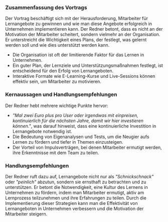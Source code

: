 ### Zusammenfassung des Vortrags
Der Vortrag beschäftigt sich mit der Herausforderung, Mitarbeiter für Lernangebote zu gewinnen und wie man diese Angebote erfolgreich in Unternehmen implementieren kann. Der Redner betont, dass es nicht an der Motivation der Mitarbeiter scheitert, sondern vielmehr an der Organisation. Er unterstreicht die Wichtigkeit eines Plans, der festlegt, was gelernt werden soll und wie dies unterstützt werden kann.

- Die Organisation ist oft der limitierende Faktor für das Lernen in Unternehmen.
- Ein guter Plan, der Lernziele und Unterstützungsmaßnahmen festlegt, ist entscheidend für den Erfolg von Lernangeboten.
- Interaktive Formate wie E-Learning-Kurse und Live-Sessions können effektiv sein, um Mitarbeiter zu motivieren.

### Kernaussagen und Handlungsempfehlungen
Der Redner hebt mehrere wichtige Punkte hervor:
- *_"Mal zwei Euro plus pro User oder irgendwas mit einpreisen, kontinuierlich für die nächsten Jahre, damit wir hier investieren können."_*, was darauf hinweist, dass eine kontinuierliche Investition in Lernangebote notwendig ist.
- Die Bedeutung von Eigenanalysen und Tests, um die Neugier aufs Lernen zu fördern und tiefer in Themen einzusteigen.
- Der Vorteil von Impulsverträgen, bei denen Mitarbeiter ermutigt werden, ihre Erkenntnisse mit dem Team zu teilen.

### Handlungsempfehlungen
Der Redner ruft dazu auf, Lernangebote nicht nur als *"Schnickschnack"* oder *"peinlich"* abzutun, sondern sie ernsthaft zu betrachten und zu unterstützen. Er betont die Notwendigkeit, eine Kultur des Lernens in Unternehmen zu fördern, indem man Mitarbeiter ermutigt, aktiv am Lernprozess teilzunehmen und ihre Erfahrungen zu teilen. Durch die Implementierung dieser Strategien kann man die Effektivität von Lernangeboten in Unternehmen verbessern und die Motivation der Mitarbeiter steigern.